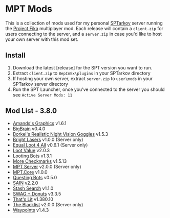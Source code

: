 # MPT Mods

This is a collection of mods used for my personal [SPTarkov](https://sp-tarkov.com/#download) server running the [Project Fika](https://github.com/project-fika) multiplayer mod. Each release will contain a `client.zip` for users connecting to the server, and a `server.zip` in case you'd like to host your own server with this mod set.

## Install
1. Download the latest [release] for the SPT version you want to run.
2. Extract `client.zip` to `BepInEx\plugins` in your SPTarkov directory
3. If hosting your own server, extract `server.zip` to `user\mods` in your SPTarkov server directory
4. Run the SPT Launcher, once you've connected to the server you should see `Active Server Mods: 11`

## Mod List - 3.8.0

* [Amands's Graphics](https://hub.sp-tarkov.com/files/file/813-amands-s-graphics/) v1.6.1
* [BigBrain](https://hub.sp-tarkov.com/files/file/1219-bigbrain/) v0.4.0
* [Borkel's Realistic Night Vision Goggles](https://hub.sp-tarkov.com/files/file/1303-borkel-s-realistic-night-vision-goggles-nvgs-and-t-7/) v1.5.3
* [Bright Lasers](https://hub.sp-tarkov.com/files/file/1880-brightlasers/) v1.0.0 (Server only)
* [Equal Loot 4 All](https://hub.sp-tarkov.com/files/file/1535-equal-loot-4-all/) v0.6.1 (Server only)
* [Loot Value](https://hub.sp-tarkov.com/files/file/1606-lootvalue/) v2.0.3
* [Looting Bots](https://hub.sp-tarkov.com/files/file/1096-looting-bots/) v1.3.1
* [More Checkmarks](https://hub.sp-tarkov.com/files/file/1159-morecheckmarks/) v1.5.13
* [MPT Server](https://github.com/project-fika/Fika-Server) v2.0.0 (Server only)
* [MPT.Core](https://github.com/project-fika/Fika-Plugin) v1.0.0
* [Questing Bots](https://hub.sp-tarkov.com/files/file/1534-questing-bots/) v0.5.0
* [SAIN](https://hub.sp-tarkov.com/files/file/1062-sain-solarint-s-ai-modifications-full-ai-combat-system-replacement/) v2.2.0
* [Stash Search](https://hub.sp-tarkov.com/files/file/1769-stash-search/) v1.1.0
* [SWAG + Donuts](https://hub.sp-tarkov.com/files/file/878-swag-donuts-dynamic-spawn-waves-and-custom-spawn-points/) v3.3.5
* [That's Lit](https://hub.sp-tarkov.com/files/file/1453-that-s-lit-logical-ai-vision/) v1.380.10
* [The Blacklist](https://hub.sp-tarkov.com/files/file/1012-the-blacklist-flea-market-enhancements/) v2.0.0 (Server only)
* [Waypoints](https://hub.sp-tarkov.com/files/file/1119-waypoints-expanded-navmesh/) v1.4.3
